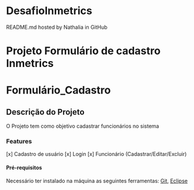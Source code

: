 # DesafioInmetrics

README.md hosted by Nathalia in GitHub

# Projeto Formulário de cadastro Inmetrics
<h1 align="left">Formulário_Cadastro</h1> 


## Descrição do Projeto
<p align="left">O Projeto tem como objetivo cadastrar funcionários no sistema</p>


### Features
[x] Cadastro de usuário
[x] Login
[x] Funcionário (Cadastrar/Editar/Excluir)


#### Pré-requisitos
Necessário ter instalado na máquina as seguintes ferramentas:
[Git](https://github.com/), [Eclipse](https://www.eclipse.org/downloads/)
